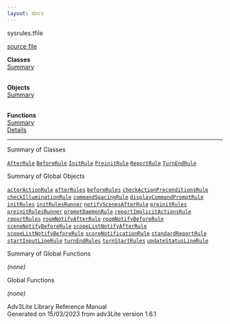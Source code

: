 ```yaml
---
layout: docs
---
```

<span class="title">sysrules.t</span><span class="type">file</span>

[source file](../source/sysrules.t.html)

**Classes**  
[Summary](#_ClassSummary_)  
 

**Objects**  
[Summary](#_ObjectSummary_)  
 

**Functions**  
[Summary](#_FunctionSummary_)  
[Details](#_Functions_)



----------------------------------------------------------------------------



<span id="_ClassSummary_"></span>



<span class="hdln">Summary of Classes</span>  



[`AfterRule`](../object/AfterRule.html) [`BeforeRule`](../object/BeforeRule.html) [`InitRule`](../object/InitRule.html) [`PreinitRule`](../object/PreinitRule.html) [`ReportRule`](../object/ReportRule.html) [`TurnEndRule`](../object/TurnEndRule.html)
<span id="_ObjectSummary_"></span>



<span class="hdln">Summary of Global Objects</span>  



[`actorActionRule`](../object/actorActionRule.html) [`afterRules`](../object/afterRules.html) [`beforeRules`](../object/beforeRules.html) [`checkActionPreconditionsRule`](../object/checkActionPreconditionsRule.html) [`checkIlluminationRule`](../object/checkIlluminationRule.html) [`commandSpacingRule`](../object/commandSpacingRule.html) [`displayCommandPromptRule`](../object/displayCommandPromptRule.html) [`initRules`](../object/initRules.html) [`initRulesRunner`](../object/initRulesRunner.html) [`notifyScenesAfterRule`](../object/notifyScenesAfterRule.html) [`preinitRules`](../object/preinitRules.html) [`preinitRulesRunner`](../object/preinitRulesRunner.html) [`promptDaemonRule`](../object/promptDaemonRule.html) [`reportImplicitActionsRule`](../object/reportImplicitActionsRule.html) [`reportRules`](../object/reportRules.html) [`roomNotifyAfterRule`](../object/roomNotifyAfterRule.html) [`roomNotifyBeforeRule`](../object/roomNotifyBeforeRule.html) [`sceneNotifyBeforeRule`](../object/sceneNotifyBeforeRule.html) [`scopeListNotifyAfterRule`](../object/scopeListNotifyAfterRule.html) [`scopeListNotifyBeforeRule`](../object/scopeListNotifyBeforeRule.html) [`scoreNotificationRule`](../object/scoreNotificationRule.html) [`standardReportRule`](../object/standardReportRule.html) [`startInputLineRule`](../object/startInputLineRule.html) [`turnEndRules`](../object/turnEndRules.html) [`turnStartRules`](../object/turnStartRules.html) [`updateStatusLineRule`](../object/updateStatusLineRule.html)
<span id="FunctionSummary_"></span>



<span class="hdln">Summary of Global Functions</span>  



*(none)* <span id="_Functions_"></span>



<span class="hdln">Global Functions</span>  



*(none)*



Adv3Lite Library Reference Manual  
Generated on 15/03/2023 from adv3Lite version 1.6.1


